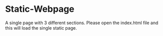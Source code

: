 # Static-Webpage
A single page with 3 different sections.
Please open the index.html file and this will load the single static page.
